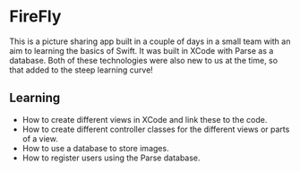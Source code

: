 FireFly
========

This is a picture sharing app built in a couple of days in a small team with an aim to learning the basics of Swift.  It was built in XCode with Parse as a database.  Both of these technologies were also new to us at the time, so that added to the steep learning curve!

Learning
---------
* How to create different views in XCode and link these to the code.
* How to create different controller classes for the different views or parts of a view.
* How to use a database to store images.
* How to register users using the Parse database.
